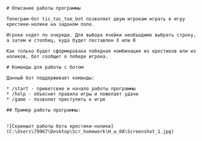     # Описание работы программы

    Телеграм-бот tic_tac_toe_bot позволяет двум игрокам играть в игру крестики-нолики на заданом поле.

    Игроки ходят по очереди. Для выбора ячейки необъодимо выбрать строку, а затем и столбец, куда будет поставлен X или 0

    Как только будет сформирована победная комбинация из крестиков или из ноликов, бот сообщит о победе игрока.

    # Команды для работы с ботом 

    Данный бот поддерживает команды:

    * /start - приветсвие и начало работы программы 
    * /help - объяснит правила игры и пожелает удачи
    * /game - позволит приступить к игре

    ## Пример работы программы:


    ![Скриншот работы бота крестики-нолики](C:\Users\79967\Desktop\Scr_homework\H_w_08\Screenshot_1.jpg)

